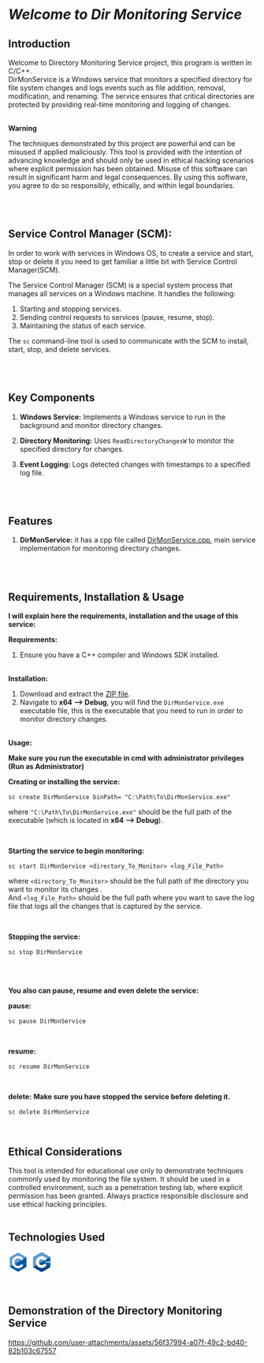 # ***Welcome to Dir Monitoring Service***



## Introduction

Welcome to Directory Monitoring Service project, this program is written in C/C++. <br>
DirMonService is a Windows service that monitors a specified directory for file system changes and logs events such as file addition, removal, modification, and renaming. The service ensures that critical directories are protected by providing real-time monitoring and logging of changes. <br><br>


**Warning**

The techniques demonstrated by this project are powerful and can be misused if applied maliciously. This tool is provided with the intention of advancing knowledge and should only be used in ethical hacking scenarios where explicit permission has been obtained. Misuse of this software can result in significant harm and legal consequences. By using this software, you agree to do so responsibly, ethically, and within legal boundaries.

<br><br>




## Service Control Manager (SCM):

In order to work with services in Windows OS, to create a service and start, stop or delete it you need to get familiar a little bit with Service Control Manager(SCM). <br>

The Service Control Manager (SCM) is a special system process that manages all services on a Windows machine. It handles the following:

1. Starting and stopping services.
2. Sending control requests to services (pause, resume, stop).
3. Maintaining the status of each service.

The `sc` command-line tool is used to communicate with the SCM to install, start, stop, and delete services.

<br><br>




## Key Components

1. **Windows Service:** Implements a Windows service to run in the background and monitor directory changes.

2. **Directory Monitoring:** Uses `ReadDirectoryChangesW` to monitor the specified directory for changes.

3. **Event Logging:** Logs detected changes with timestamps to a specified log file.

<br><br>




## Features

1. **DirMonService:** it has a cpp file called [DirMonService.cpp](https://github.com/eliyaballout/Dir_Monitoring_Service/blob/main/DirMonService/DirMonService.cpp), main service implementation for monitoring directory changes.

<br><br>




## Requirements, Installation & Usage

**I will explain here the requirements, installation and the usage of this service:** <br>

**Requirements:**
1. Ensure you have a C++ compiler and Windows SDK installed. <br><br>


**Installation:**
1. Download and extract the [ZIP file](https://github.com/eliyaballout/Dir_Monitoring_Service/archive/refs/heads/main.zip).<br>
2. Navigate to **x64 --> Debug**, you will find the `DirMonService.exe` executable file, this is the executable that you need to run in order to monitor directory changes. <br><br>


**Usage:**

**Make sure you run the executable in cmd with administrator privileges (Run as Administrator)** <br>

**Creating or installing the service:**

```
sc create DirMonService binPath= "C:\Path\To\DirMonService.exe"
```
where `"C:\Path\To\DirMonService.exe"` should be the full path of the executable (which is located in **x64 --> Debug**).

<br>

**Starting the service to begin monitoring:** <br>
```
sc start DirMonService <directory_To_Monitor> <log_File_Path>
```
where `<directory_To_Monitor>` should be the full path of the directory you want to monitor its changes .<br>
And `<log_File_Path>` should be the full path where you want to save the log file that logs all the changes that is captured by the service.

<br>

**Stopping the service:**
```
sc stop DirMonService
```

<br><br>


**You also can pause, resume and even delete the service:**

**pause:**
```
sc pause DirMonService
```
<br>


**resume:**
```
sc resume DirMonService
```
<br>


**delete:**
**Make sure you have stopped the service before deleting it.**
```
sc delete DirMonService
```
<br>



## Ethical Considerations

This tool is intended for educational use only to demonstrate techniques commonly used by monitoring the file system. It should be used in a controlled environment, such as a penetration testing lab, where explicit permission has been granted. Always practice responsible disclosure and use ethical hacking principles.<br><br>




## Technologies Used
<img src="https://github.com/devicons/devicon/blob/master/icons/c/c-original.svg" title="c" alt="c" width="40" height="40"/>&nbsp;
<img src="https://github.com/devicons/devicon/blob/master/icons/cplusplus/cplusplus-original.svg" title="c++" alt="c++" width="40" height="40"/>&nbsp;
<br><br><br>




## Demonstration of the Directory Monitoring Service

https://github.com/user-attachments/assets/56f37994-a07f-49c2-bd40-82b103c67557

<br>
